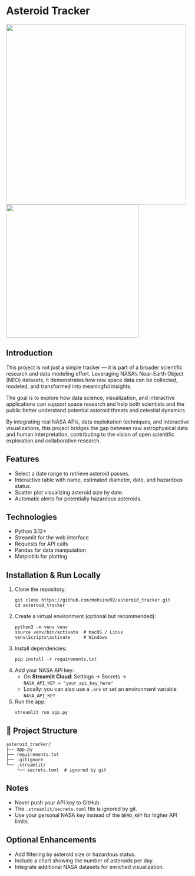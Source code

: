 <h1>Asteroid Tracker</h1>

<img src="https://github.com/user-attachments/assets/adf4bb28-202c-44cf-bb94-da38d25bc9cd" width="488" />
<img src="https://github.com/user-attachments/assets/9b0bc311-42e2-4a98-9182-45003137669d" width="360" />

<h2>Introduction</h2>

<p>This project is not just a simple tracker — it is part of a broader scientific research and data modeling effort. Leveraging NASA’s Near-Earth Object (NEO) datasets, it demonstrates how raw space data can be collected, modeled, and transformed into meaningful insights.

The goal is to explore how data science, visualization, and interactive applications can support space research and help both scientists and the public better understand potential asteroid threats and celestial dynamics.

By integrating real NASA APIs, data exploitation techniques, and interactive visualizations, this project bridges the gap between raw astrophysical data and human interpretation, contributing to the vision of open scientific exploration and collaborative research.</p>



<h2>Features</h2>
<ul>
  <li>Select a date range to retrieve asteroid passes.</li>
  <li>Interactive table with name, estimated diameter, date, and hazardous status.</li>
  <li>Scatter plot visualizing asteroid size by date.</li>
  <li>Automatic alerts for potentially hazardous asteroids.</li>
</ul>

<h2>Technologies</h2>
<ul>
  <li>Python 3.12+</li>
  <li>Streamlit for the web interface</li>
  <li>Requests for API calls</li>
  <li>Pandas for data manipulation</li>
  <li>Matplotlib for plotting</li>
</ul>

<h2>Installation & Run Locally</h2>
<ol>
  <li>Clone the repository:
    <pre><code>git clone https://github.com/mohsine92/asteroid_tracker.git
cd asteroid_tracker</code></pre>
  </li>
  <li>Create a virtual environment (optional but recommended):
    <pre><code>python3 -m venv venv
source venv/bin/activate  # macOS / Linux
venv\Scripts\activate     # Windows</code></pre>
  </li>
  <li>Install dependencies:
    <pre><code>pip install -r requirements.txt</code></pre>
  </li>
  <li>Add your NASA API key:
    <ul>
      <li>On <strong>Streamlit Cloud</strong>: Settings → Secrets →<br>
      <code>NASA_API_KEY = "your_api_key_here"</code></li>
      <li>Locally: you can also use a <code>.env</code> or set an environment variable <code>NASA_API_KEY</code></li>
    </ul>
  </li>
  <li>Run the app:
    <pre><code>streamlit run app.py</code></pre>
  </li>
</ol>

<h2>📂 Project Structure</h2>
<pre><code>asteroid_tracker/
├── app.py
├── requirements.txt
├── .gitignore
└── .streamlit/
    └── secrets.toml  # ignored by git</code></pre>

<h2>Notes</h2>
<ul>
  <li>Never push your API key to GitHub.</li>
  <li>The <code>.streamlit/secrets.toml</code> file is ignored by git.</li>
  <li>Use your personal NASA key instead of the <code>DEMO_KEY</code> for higher API limits.</li>
</ul>

<h2>Optional Enhancements</h2>
<ul>
  <li>Add filtering by asteroid size or hazardous status.</li>
  <li>Include a chart showing the number of asteroids per day.</li>
  <li>Integrate additional NASA datasets for enriched visualization.</li>
</ul>
